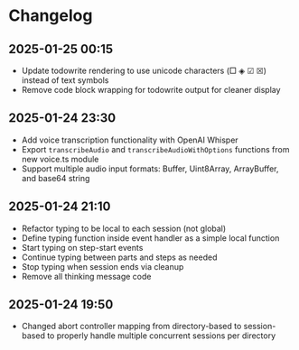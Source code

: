 # Changelog

## 2025-01-25 00:15

- Update todowrite rendering to use unicode characters (□ ◈ ☑ ☒) instead of text symbols
- Remove code block wrapping for todowrite output for cleaner display

## 2025-01-24 23:30

- Add voice transcription functionality with OpenAI Whisper
- Export `transcribeAudio` and `transcribeAudioWithOptions` functions from new voice.ts module
- Support multiple audio input formats: Buffer, Uint8Array, ArrayBuffer, and base64 string

## 2025-01-24 21:10

- Refactor typing to be local to each session (not global)
- Define typing function inside event handler as a simple local function
- Start typing on step-start events
- Continue typing between parts and steps as needed
- Stop typing when session ends via cleanup
- Remove all thinking message code

## 2025-01-24 19:50

- Changed abort controller mapping from directory-based to session-based to properly handle multiple concurrent sessions per directory